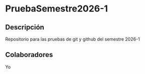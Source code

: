 # PruebaSemestre2026-1
## Descripción
Repositorio para las pruebas de git y github del semestre 2026-1
## Colaboradores
Yo
